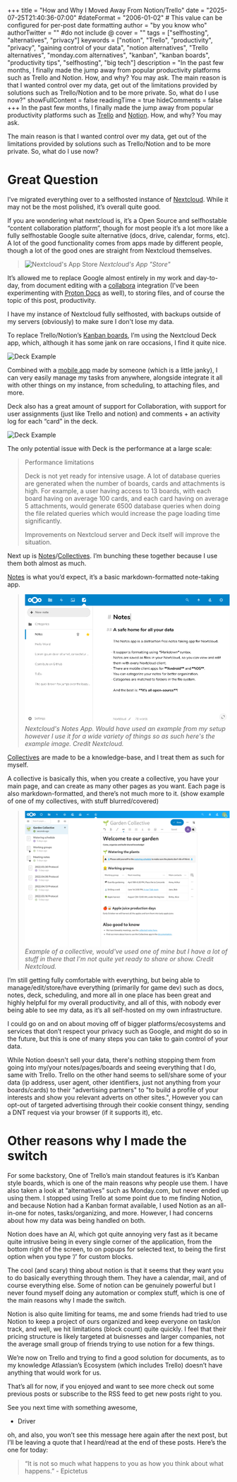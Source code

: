 +++
title = "How and Why I Moved Away From Notion/Trello"
date = "2025-07-25T21:40:36-07:00"
#dateFormat = "2006-01-02" # This value can be configured for per-post date formatting
author = "by you know who"
authorTwitter = "" #do not include @
cover = ""
tags = ["selfhosting", "alternatives", "privacy"]
keywords = ["notion", "Trello", "productivity", "privacy", "gaining control of your data", "notion alternatives", "Trello alternatives", "monday.com alternatives", "kanban", "kanban boards", "productivity tips", "selfhosting", "big tech"]
description = "In the past few months, I finally made the jump away from popular productivity platforms such as Trello and Notion. How, and why? You may ask. The main reason is that I wanted control over my data, get out of the limitations provided by solutions such as Trello/Notion and to be more private. So, what do I use now?"
showFullContent = false
readingTime = true
hideComments = false
+++
In the past few months, I finally made the jump away from popular productivity platforms such as [Trello](https://trello.com) and [Notion](https://notion.com). How, and why? You may ask.

The main reason is that I wanted control over my data, get out of the limitations provided by solutions such as Trello/Notion and to be more private. So, what do I use now?

# Great Question

I’ve migrated everything over to a selfhosted instance of [Nextcloud](https://nextcloud.com). While it may not be the most polished, it’s overall quite good.

If you are wondering what nextcloud is, it’s a Open Source and selfhostable “content collaboration platform”, though for most people it’s a lot more like a fully selfhostable Google suite alternative (docs, drive, calendar, forms, etc). A lot of the good functionality comes from apps made by different people, though a lot of the good ones are straight from Nextcloud themselves.

>
> ![Nextcloud's App Store](/images/notion-trello/nextcloud-apps.png)
> *Nextcloud's App "Store"*


It’s allowed me to replace Google almost entirely in my work and day-to-day, from document editing with a [collabora](https://www.collaboraonline.com/) integration (I’ve been experimenting with [Proton Docs](https://proton.me/drive/docs) as well), to storing files, and of course the topic of this post, productivity.

I have my instance of Nextcloud fully selfhosted, with backups outside of my servers (obviously) to make sure I don't lose my data.

To replace Trello/Notion’s [Kanban boards](https://en.wikipedia.org/wiki/Kanban_board), I’m using the Nextcloud Deck app, which, although it has some jank on rare occasions, I find it quite nice.

![Deck Example](/images/notion-trello/deck.png)

Combined with a [mobile app](https://apps.apple.com/us/app/nextcloud-deck/id1570892788) made by someone (which is a little janky), I can very easily manage my tasks from anywhere, alongside integrate it all with other things on my instance, from scheduling, to attaching files, and more.

Deck also has a great amount of support for Collaboration, with support for user assignments (just like Trello and notion) and comments + an activity log for each “card” in the deck.

![Deck Example](/images/notion-trello/deck-descriptions.png)

The only potential issue with Deck is the performance at a large scale:

> Performance limitations
>
> Deck is not yet ready for intensive usage. A lot of database queries are generated when the number of boards, cards and attachments is high. For example, a user having access to 13 boards, with each board having on average 100 cards, and each card having on average 5 attachments, would generate 6500 database queries when doing the file related queries which would increase the page loading time significantly.
>
> Improvements on Nextcloud server and Deck itself will improve the situation.

Next up is [Notes](https://apps.nextcloud.com/apps/notes)/[Collectives](https://apps.nextcloud.com/apps/collectives). I’m bunching these together because I use them both almost as much.

[Notes](https://apps.nextcloud.com/apps/notes) is what you’d expect, it’s a basic markdown-formatted note-taking app. 

>
> ![Notes App](https://raw.githubusercontent.com/nextcloud/screenshots/master/apps/Notes/notes.png)
> *Nextcloud's Notes App. Would have used an example from my setup however I use it for a wide variety of things so as such here's the example image. Credit Nextcloud.*

[Collectives](https://apps.nextcloud.com/apps/collectives) are made to be a knowledge-base, and I treat them as such for myself.

A collective is basically this, when you create a collective, you have your main page, and can create as many other pages as you want.
Each page is also markdown-formatted, and there’s not much more to it.
(show example of one of my collectives, with stuff blurred/covered)

>
> ![Example of a Collective](https://raw.githubusercontent.com/nextcloud/collectives/main/docs/static/images/screenshot.png)
> *Example of a collective, would've used one of mine but I have a lot of stuff in there that I'm not quite yet ready to share or show. Credit Nextcloud.*

I’m still getting fully comfortable with everything, but being able to manage/edit/store/have everything (primarily for game dev) such as docs, notes, deck, scheduling, and more all in one place has been great and highly helpful for my overall productivity, and all of this, with nobody ever being able to see my data, as it’s all self-hosted on my own infrastructure.

I could go on and on about moving off of bigger platforms/ecosystems and services that don’t respect your privacy such as Google, and might do so in the future, but this is one of many steps you can take to gain control of your data.

While Notion doesn't sell your data, there's nothing stopping them from going into my/your notes/pages/boards and seeing everything that I do, same with Trello.
Trello on the other hand seems to sell/share some of your data (ip address, user agent, other identifiers, just not anything from your boards/cards) to their "advertising partners" to "to build a profile of your interests and show you relevant adverts on other sites.", However you can opt-out of targeted advertising through their cookie consent thingy, sending a DNT request via your browser (if it supports it), etc.

# Other reasons why I made the switch
For some backstory, One of Trello’s main standout features is it’s Kanban style boards, which is one of the main reasons why people use them. I have also taken a look at “alternatives” such as Monday.com, but never ended up using them.
I stopped using Trello at some point due to me finding Notion, and because Notion had a Kanban format available, I used Notion as an all-in-one for notes, tasks/organizing, and more. However, I had concerns about how my data was being handled on both.

Notion does have an AI, which got quite annoying very fast as it became quite intrusive being in every single corner of the application, from the bottom right of the screen, to on popups for selected text, to being the first option when you type ‘/’ for custom blocks.

The cool (and scary) thing about notion is that it seems that they want you to do basically everything through them. They have a calendar, mail, and of course everything else. Some of notion can be genuinely powerful but I never found myself doing any automation or complex stuff, which is one of the main reasons why I made the switch.

Notion is also quite limiting for teams, me and some friends had tried to use Notion to keep a project of ours organized and keep everyone on task/on track, and well, we hit limitations (block count) quite quickly. I feel that their pricing structure is likely targeted at buisnesses and larger companies, not the average small group of friends trying to use notion for a few things.

We’re now on Trello and trying to find a good solution for documents, as to my knowledge Atlassian’s Ecosystem (which includes Trello) doesn’t have anything that would work for us.


That’s all for now, if you enjoyed and want to see more check out some previous posts or subscribe to the RSS feed to get new posts right to you.

See you next time with something awesome,

- Driver

oh, and also, you won’t see this message here again after the next post, but I’ll be leaving a quote that I heard/read at the end of these posts. Here’s the one for today:

> “It is not so much what happens to you as how you think about what happens.” - Epictetus